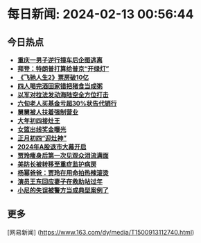 
# 每日新闻: 2024-02-13 00:56:44
## 今日热点

- **[重庆一男子逆行撞车后企图逃离](https://www.163.com/search?keyword=%E9%87%8D%E5%BA%86%E4%B8%80%E7%94%B7%E5%AD%90%E9%80%86%E8%A1%8C%E6%92%9E%E8%BD%A6%E5%90%8E%E4%BC%81%E5%9B%BE%E9%80%83%E7%A6%BB)**
- **[拜登：特朗普打算给普京“开绿灯”](https://www.163.com/search?keyword=%E6%8B%9C%E7%99%BB%EF%BC%9A%E7%89%B9%E6%9C%97%E6%99%AE%E6%89%93%E7%AE%97%E7%BB%99%E6%99%AE%E4%BA%AC%E2%80%9C%E5%BC%80%E7%BB%BF%E7%81%AF%E2%80%9D)**
- **[《飞驰人生2》票房破10亿](https://www.163.com/search?keyword=%E3%80%8A%E9%A3%9E%E9%A9%B0%E4%BA%BA%E7%94%9F2%E3%80%8B%E7%A5%A8%E6%88%BF%E7%A0%B410%E4%BA%BF)**
- **[四人喝完酒回家错把猪食当成粥](https://www.163.com/search?keyword=%E5%9B%9B%E4%BA%BA%E5%96%9D%E5%AE%8C%E9%85%92%E5%9B%9E%E5%AE%B6%E9%94%99%E6%8A%8A%E7%8C%AA%E9%A3%9F%E5%BD%93%E6%88%90%E7%B2%A5)**
- **[以军对拉法发动海陆空全方位打击](https://www.163.com/search?keyword=%E4%BB%A5%E5%86%9B%E5%AF%B9%E6%8B%89%E6%B3%95%E5%8F%91%E5%8A%A8%E6%B5%B7%E9%99%86%E7%A9%BA%E5%85%A8%E6%96%B9%E4%BD%8D%E6%89%93%E5%87%BB)**
- **[六旬老人买基金亏超30%状告代销行](https://www.163.com/search?keyword=%E5%85%AD%E6%97%AC%E8%80%81%E4%BA%BA%E4%B9%B0%E5%9F%BA%E9%87%91%E4%BA%8F%E8%B6%8530%25%E7%8A%B6%E5%91%8A%E4%BB%A3%E9%94%80%E8%A1%8C)**
- **[舅舅被人扶着强制营业](https://www.163.com/search?keyword=%E8%88%85%E8%88%85%E8%A2%AB%E4%BA%BA%E6%89%B6%E7%9D%80%E5%BC%BA%E5%88%B6%E8%90%A5%E4%B8%9A)**
- **[大年初四接灶王](https://www.163.com/search?keyword=%E5%A4%A7%E5%B9%B4%E5%88%9D%E5%9B%9B%E6%8E%A5%E7%81%B6%E7%8E%8B)**
- **[女篮出线奖金曝光](https://www.163.com/search?keyword=%E5%A5%B3%E7%AF%AE%E5%87%BA%E7%BA%BF%E5%A5%96%E9%87%91%E6%9B%9D%E5%85%89)**
- **[正月初四“迎灶神”](https://www.163.com/search?keyword=%E6%AD%A3%E6%9C%88%E5%88%9D%E5%9B%9B%E2%80%9C%E8%BF%8E%E7%81%B6%E7%A5%9E%E2%80%9D)**
- **[2024年A股退市大幕开启](https://www.163.com/search?keyword=2024%E5%B9%B4A%E8%82%A1%E9%80%80%E5%B8%82%E5%A4%A7%E5%B9%95%E5%BC%80%E5%90%AF)**
- **[贾玲瘦身后第一次见观众泪流满面](https://www.163.com/search?keyword=%E8%B4%BE%E7%8E%B2%E7%98%A6%E8%BA%AB%E5%90%8E%E7%AC%AC%E4%B8%80%E6%AC%A1%E8%A7%81%E8%A7%82%E4%BC%97%E6%B3%AA%E6%B5%81%E6%BB%A1%E9%9D%A2)**
- **[美防长被转移至重症监护病房](https://www.163.com/search?keyword=%E7%BE%8E%E9%98%B2%E9%95%BF%E8%A2%AB%E8%BD%AC%E7%A7%BB%E8%87%B3%E9%87%8D%E7%97%87%E7%9B%91%E6%8A%A4%E7%97%85%E6%88%BF)**
- **[杨幂爸爸：贾玲在用命拍热辣滚烫](https://www.163.com/search?keyword=%E6%9D%A8%E5%B9%82%E7%88%B8%E7%88%B8%EF%BC%9A%E8%B4%BE%E7%8E%B2%E5%9C%A8%E7%94%A8%E5%91%BD%E6%8B%8D%E7%83%AD%E8%BE%A3%E6%BB%9A%E7%83%AB)**
- **[演员王东回应妻子在救助站过年](https://www.163.com/search?keyword=%E6%BC%94%E5%91%98%E7%8E%8B%E4%B8%9C%E5%9B%9E%E5%BA%94%E5%A6%BB%E5%AD%90%E5%9C%A8%E6%95%91%E5%8A%A9%E7%AB%99%E8%BF%87%E5%B9%B4)**
- **[小尼的失误被警方当成典型案例了](https://www.163.com/search?keyword=%E5%B0%8F%E5%B0%BC%E7%9A%84%E5%A4%B1%E8%AF%AF%E8%A2%AB%E8%AD%A6%E6%96%B9%E5%BD%93%E6%88%90%E5%85%B8%E5%9E%8B%E6%A1%88%E4%BE%8B%E4%BA%86)**

## 更多
[网易新闻] (https://www.163.com/dy/media/T1500913112740.html)
